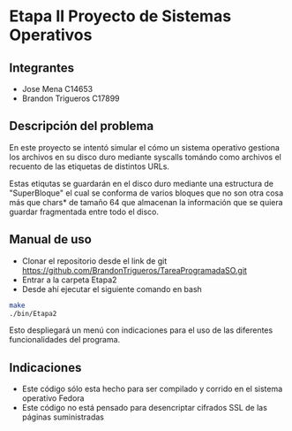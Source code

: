 # Etapa II Proyecto de Sistemas Operativos

## Integrantes

- Jose Mena C14653
- Brandon Trigueros C17899

## Descripción del problema

En este proyecto se intentó simular el cómo un sistema operativo gestiona los archivos en su disco duro mediante syscalls tomándo como archivos el recuento de las etiquetas de distintos URLs.

Estas etiqutas se guardarán en el disco duro mediante una estructura de "SuperBloque" el cual se conforma de varios bloques que no son otra cosa más que chars* de tamaño 64 que almacenan la información que se quiera guardar fragmentada entre todo el disco.

## Manual de uso

- Clonar el repositorio desde el link de git <https://github.com/BrandonTrigueros/TareaProgramadaSO.git>
- Entrar a la carpeta Etapa2
- Desde ahí ejecutar el siguiente comando en bash

```bash
make
./bin/Etapa2
```

Esto despliegará un menú con indicaciones para el uso de las diferentes funcionalidades del programa.

## Indicaciones

- Este código sólo esta hecho para ser compilado y corrido en el sistema operativo Fedora
- Este código no está pensado para desencriptar cifrados SSL de las páginas suministradas
